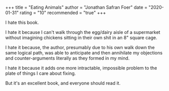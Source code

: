 +++
title = "Eating Animals"
author = "Jonathan Safran Foer"
date = "2020-01-31"
rating = "10"
recommended = "true"
+++

I hate this book.

I hate it because I can't walk through the egg/dairy aisle of a supermarket without imagining chickens sitting in their own shit in an 8" square cage.

I hate it because, the author, presumably due to his own walk down the same logical path, was able to anticipate and then annihilate my objections and counter-arguments literally as they formed in my mind.

I hate it because it adds one more intractable, impossible problem to the plate of things I care about fixing.

But it's an excellent book, and everyone should read it.
